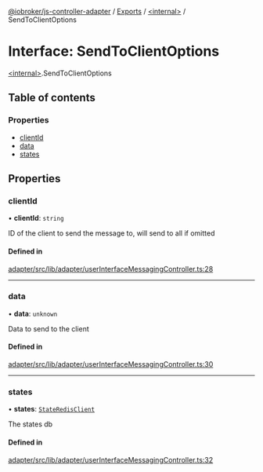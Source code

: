 [@iobroker/js-controller-adapter](../README.md) / [Exports](../modules.md) / [\<internal\>](../modules/internal_.md) / SendToClientOptions

# Interface: SendToClientOptions

[\<internal\>](../modules/internal_.md).SendToClientOptions

## Table of contents

### Properties

- [clientId](internal_.SendToClientOptions.md#clientid)
- [data](internal_.SendToClientOptions.md#data)
- [states](internal_.SendToClientOptions.md#states)

## Properties

### clientId

• **clientId**: `string`

ID of the client to send the message to, will send to all if omitted

#### Defined in

[adapter/src/lib/adapter/userInterfaceMessagingController.ts:28](https://github.com/ioBroker/ioBroker.js-controller/blob/56d9e4a2e/packages/adapter/src/lib/adapter/userInterfaceMessagingController.ts#L28)

___

### data

• **data**: `unknown`

Data to send to the client

#### Defined in

[adapter/src/lib/adapter/userInterfaceMessagingController.ts:30](https://github.com/ioBroker/ioBroker.js-controller/blob/56d9e4a2e/packages/adapter/src/lib/adapter/userInterfaceMessagingController.ts#L30)

___

### states

• **states**: [`StateRedisClient`](../classes/internal_.StateRedisClient.md)

The states db

#### Defined in

[adapter/src/lib/adapter/userInterfaceMessagingController.ts:32](https://github.com/ioBroker/ioBroker.js-controller/blob/56d9e4a2e/packages/adapter/src/lib/adapter/userInterfaceMessagingController.ts#L32)
